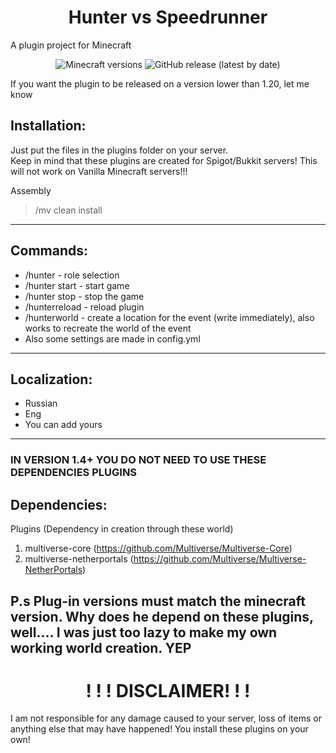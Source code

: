 <h1 align="center">Hunter vs Speedrunner</h1> 
A plugin project for Minecraft

<p align="center">
	<img src="https://img.shields.io/badge/Minecraft-1.20--1.21.x-green" alt="Minecraft versions">
	<img src="https://img.shields.io/github/v/release/FlingoDoa/huntervsspeedrunner" alt="GitHub release (latest by date)">
</p>  
If you want the plugin to be released on a version lower than 1.20, let me know

## Installation:
Just put the files in the plugins folder on your server. <br>Keep in mind that these plugins are created for Spigot/Bukkit servers! This will not work on Vanilla Minecraft servers!!!

Assembly
>/mv clean install
-----------------------------------------------------------------
## Commands:
* /hunter - role selection
* /hunter start - start game
* /hunter stop - stop the game
* /hunterreload - reload plugin
* /hunterworld - create a location for the event (write immediately), also works to recreate the world of the event
* Also some settings are made in config.yml 
-----------------------------------------------------------------
## Localization:
* Russian
* Eng 
* You can add yours
-----------------------------------------------------------------

### IN VERSION 1.4+ YOU DO NOT NEED TO USE THESE DEPENDENCIES PLUGINS
## Dependencies:
Plugins (Dependency in creation through these world)
1. multiverse-core (https://github.com/Multiverse/Multiverse-Core)
2. multiverse-netherportals (https://github.com/Multiverse/Multiverse-NetherPortals)
 
 P.s Plug-in versions must match the minecraft version.
Why does he depend on these plugins, well.... I was just too lazy to make my own working world creation. YEP
-----------------------------------------------------------------
<h1 align="center">! ! ! DISCLAIMER! ! !</h1>
I am not responsible for any damage caused to your server, loss of items or anything else that may have happened!
You install these plugins on your own!
